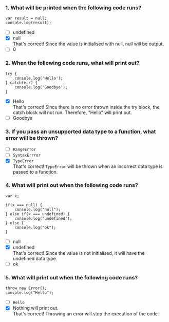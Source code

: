 ### 1. What will be printed when the following code runs?

```
var result = null;
console.log(result);
```

- [ ] undefined
- [x] null <br>
      That's correct! Since the value is initialised with null, null will be output.
- [ ] 0

### 2. When the following code runs, what will print out?

```
try {​
    console.log('Hello');
} catch(err) {​
    console.log('Goodbye');
}
```

- [x] Hello <br>
      That's correct! Since there is no error thrown inside the try block, the catch block will not run. Therefore, "Hello" will print out.
- [ ] Goodbye

### 3. If you pass an unsupported data type to a function, what error will be thrown?

- [ ] `RangeError`
- [ ] `SyntaxErrror`
- [x] `TypeError` <br>
      That's correct! `TypeError` will be thrown when an incorrect data type is passed to a function.

### 4. What will print out when the following code runs?

```
var x;

if(x === null) {
    console.log("null");
} else if(x === undefined) {
    console.log("undefined");
} else {
    console.log("ok");
}
```

- [ ] null
- [x] undefined <br>
      That's correct! Since the value is not initialised, it will have the undefined data type.
- [ ] ok

### 5. What will print out when the following code runs?

```
throw new Error();
console.log("Hello");
```

- [ ] `Hello`
- [x] Nothing will print out. <br>
      That's correct! Throwing an error will stop the execution of the code.
